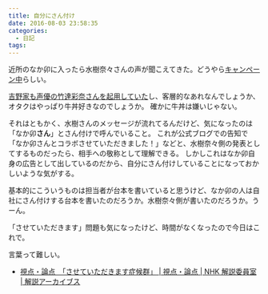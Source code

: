 ```yaml
---
title: 自分にさん付け
date: 2016-08-03 23:58:35
categories:
  - 日記
tags:
---
```


近所のなか卯に入ったら水樹奈々さんの声が聞こえてきた。どうやら[キャンペーン中](http://www.nakau.co.jp/jp/campaign/2016/mizukinana/)らしい。

[吉野家も声優の竹達彩奈さんを起用していた](http://www.oricon.co.jp/news/2043042/full/)し、客層的なあれなんでしょうか、オタクはやっぱり牛丼好きなのでしょうか。
確かに牛丼は嫌いじゃない。

それはともかく、水樹さんのメッセージが流れてるんだけど、気になったのは「なか卯**さん**」とさん付けで呼んでいること。
これが公式ブログでの告知で「なか卯さんとコラボさせていただきました！」などと、水樹奈々側の発表としてするものだったら、相手への敬称として理解できる。
しかしこれはなか卯自身の広告として出しているのだから、自分にさん付けしていることになっておかしいような気がする。

基本的にこういうものは担当者が台本を書いていると思うけど、なか卯の人は自社にさん付けする台本を書いたのだろうか。水樹奈々側が書いたのだろうか。うーん。

「させていただきます」問題も気になったけど、時間がなくなったので今日はこれで。

言葉って難しい。

- [視点・論点　「させていただきます症候群」 | 視点・論点 | NHK 解説委員室 | 解説アーカイブス](http://www.nhk.or.jp/kaisetsu-blog/400/201117.html)
